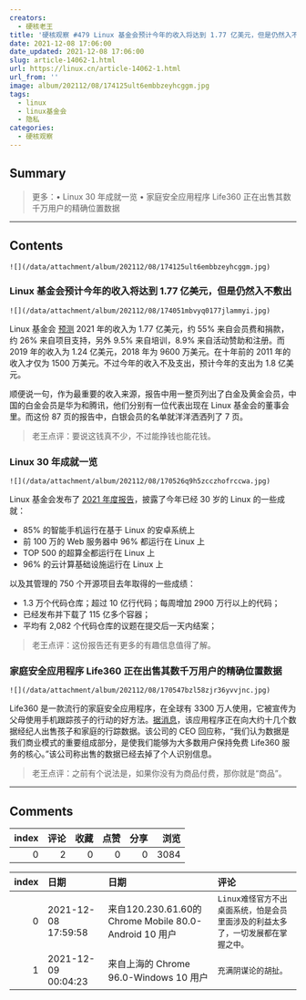 ```yaml
---
creators:
  - 硬核老王
title: '硬核观察 #479 Linux 基金会预计今年的收入将达到 1.77 亿美元，但是仍然入不敷出'
date: 2021-12-08 17:06:00
date_updated: 2021-12-08 17:06:00
slug: article-14062-1.html
url: https://linux.cn/article-14062-1.html
url_from: ''
image: album/202112/08/174125ult6embbzeyhcggm.jpg
tags:
  - linux
  - linux基金会
  - 隐私
categories:
  - 硬核观察
---
```


## Summary

> 更多：• Linux 30 年成就一览 • 家庭安全应用程序 Life360 正在出售其数千万用户的精确位置数据

***

<!-- more -->

## Contents

`![](/data/attachment/album/202112/08/174125ult6embbzeyhcggm.jpg)`

### Linux 基金会预计今年的收入将达到 1.77 亿美元，但是仍然入不敷出

`![](/data/attachment/album/202112/08/174051mbvyq0177jlammyi.jpg)`

Linux 基金会 [预测](https://www.phoronix.com/scan.php?page=news_item&px=Linux-Foundation-2021-Report) 2021 年的收入为 1.77 亿美元，约 55% 来自会员费和捐款，约 26% 来自项目支持，另外 9.5% 来自培训，8.9% 来自活动赞助和注册。而 2019 年的收入为 1.24 亿美元，2018 年为 9600 万美元。在十年前的 2011 年的收入才仅为 1500 万美元。不过今年的收入不及支出，预计今年的支出为 1.8 亿美元。

顺便说一句，作为最重要的收入来源，报告中用一整页列出了白金及黄金会员，中国的白金会员是华为和腾讯，他们分别有一位代表出现在 Linux 基金会的董事会里。而这份 87 页的报告中，白银会员的名单就洋洋洒洒列了 7 页。

> 
> 老王点评：要说这钱真不少，不过能挣钱也能花钱。
> 
> 
> 

### Linux 30 年成就一览

`![](/data/attachment/album/202112/08/170526q9h5zcczhofrccwa.jpg)`

Linux 基金会发布了 [2021 年度报告](https://www.linuxfoundation.org/tools/linux-foundation-annual-report-2021/)，披露了今年已经 30 岁的 Linux 的一些成就：

* 85% 的智能手机运行在基于 Linux 的安卓系统上
* 前 100 万的 Web 服务器中 96% 都运行在 Linux 上
* TOP 500 的超算全都运行在 Linux 上
* 96% 的云计算基础设施运行在 Linux 上

以及其管理的 750 个开源项目去年取得的一些成绩：

* 1.3 万个代码仓库；超过 10 亿行代码；每周增加 2900 万行以上的代码；
* 已经发布并下载了 115 亿多个容器；
* 平均有 2,082 个代码仓库的议题在提交后一天内结案；

> 
> 老王点评：这份报告还有更多的有趣信息值得了解。
> 
> 
> 

### 家庭安全应用程序 Life360 正在出售其数千万用户的精确位置数据

`![](/data/attachment/album/202112/08/170547bzl58zjr36yvvjnc.jpg)`

Life360 是一款流行的家庭安全应用程序，在全球有 3300 万人使用，它被宣传为父母使用手机跟踪孩子的行动的好方法。[据消息](https://themarkup.org/privacy/2021/12/06/the-popular-family-safety-app-life360-is-selling-precise-location-data-on-its-tens-of-millions-of-user)，该应用程序正在向大约十几个数据经纪人出售孩子和家庭的行踪数据。该公司的 CEO 回应称，“我们认为数据是我们商业模式的重要组成部分，是使我们能够为大多数用户保持免费 Life360 服务的核心。”该公司称出售的数据已经去掉了个人识别信息。

> 
> 老王点评：之前有个说法是，如果你没有为商品付费，那你就是“商品”。
> 
> 
>

***

## Comments


|   index |   评论 |   收藏 |   点赞 |   分享 |   浏览 |
|--------:|-------:|-------:|-------:|-------:|-------:|
|       0 |      2 |      0 |      0 |      0 |   3084 |

|   index | 日期                | 日期                                                   | 评论                                                                              |
|--------:|:--------------------|:-------------------------------------------------------|:----------------------------------------------------------------------------------|
|       0 | 2021-12-08 17:59:58 | 来自120.230.61.60的 Chrome Mobile 80.0-Android 10 用户 | `Linux难怪官方不出桌面系统，怕是会员里面涉及的利益太多了，一切发展都在掌握之中。` |
|       1 | 2021-12-09 00:04:23 | 来自上海的 Chrome 96.0-Windows 10 用户                 | `充满阴谋论的胡扯。`                                                              |
